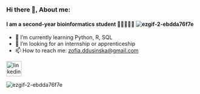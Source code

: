 ### Hi there 👋, About me: 
#### I am a second-year bioinformatics student   👩🏼‍💻🧬🦠       ![ezgif-2-ebdda76f7e](https://github.com/zosiadd/zosiadd/assets/120915010/b0ba597d-de2a-445c-8e56-476d737f8228)

- 🌱 I’m currently learning Python, R, SQL                           
- 💫 I’m looking for an internship or apprenticeship            
- 📫 How to reach me: zofia.ddusinska@gmail.com 



 [<img src='https://cdn.jsdelivr.net/npm/simple-icons@3.0.1/icons/linkedin.svg' alt='linkedin' height='40'>](https://www.linkedin.com/in/zofia-dusińska-23502327b/) 
  


![ezgif-2-ebdda76f7e](https://github.com/zosiadd/zosiadd/assets/120915010/b0ba597d-de2a-445c-8e56-476d737f8228)




